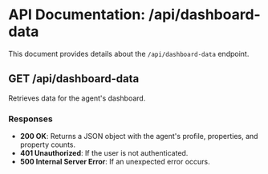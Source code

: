 # API Documentation: /api/dashboard-data

This document provides details about the `/api/dashboard-data` endpoint.

## GET /api/dashboard-data

Retrieves data for the agent's dashboard.

### Responses

- **200 OK**: Returns a JSON object with the agent's profile, properties, and property counts.
- **401 Unauthorized**: If the user is not authenticated.
- **500 Internal Server Error**: If an unexpected error occurs.
